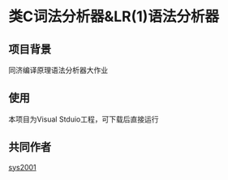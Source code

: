 # 类C词法分析器&LR(1)语法分析器
## 项目背景
同济编译原理语法分析器大作业
## 使用
本项目为Visual Stduio工程，可下载后直接运行
## 共同作者
[sys2001](https://github.com/sys2001)
